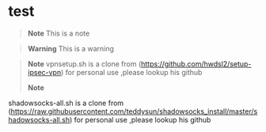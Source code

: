 # test
> **Note**
> This is a note

> **Warning**
> This is a warning

> **Note**
> vpnsetup.sh is a clone from (https://github.com/hwdsl2/setup-ipsec-vpn) for personal use ,please lookup his github
> 
>**Note**

shadowsocks-all.sh is a clone from (https://raw.githubusercontent.com/teddysun/shadowsocks_install/master/shadowsocks-all.sh) for personal use ,please lookup his github
